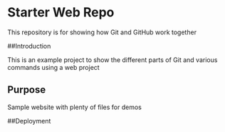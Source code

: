 # Starter Web Repo

This repository is for showing how Git and GitHub work together

##Introduction

This is an example project to show the different parts of Git and various commands using a web project

## Purpose

Sample website with plenty of files for demos

##Deployment